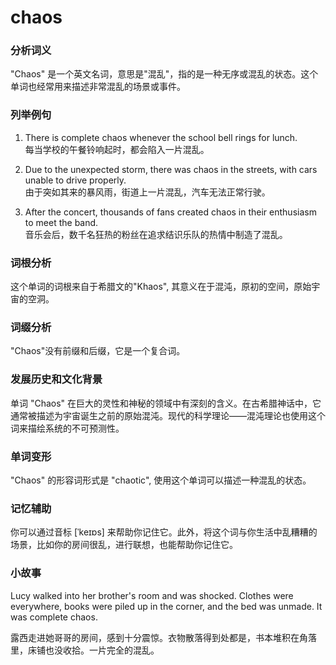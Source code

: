 # chaos

### 分析词义

  

"Chaos" 是一个英文名词，意思是"混乱"，指的是一种无序或混乱的状态。这个单词也经常用来描述非常混乱的场景或事件。

  

### 列举例句

  

1.  There is complete chaos whenever the school bell rings for lunch.  
    每当学校的午餐铃响起时，都会陷入一片混乱。
    
      
    
2.  Due to the unexpected storm, there was chaos in the streets, with cars unable to drive properly.  
    由于突如其来的暴风雨，街道上一片混乱，汽车无法正常行驶。
    
      
    
3.  After the concert, thousands of fans created chaos in their enthusiasm to meet the band.  
    音乐会后，数千名狂热的粉丝在追求结识乐队的热情中制造了混乱。
    
      
    

  

### 词根分析

  

这个单词的词根来自于希腊文的"Khaos", 其意义在于混沌，原初的空间，原始宇宙的空洞。

  

### 词缀分析

  

"Chaos"没有前缀和后缀，它是一个复合词。

  

### 发展历史和文化背景

  

单词 "Chaos" 在巨大的灵性和神秘的领域中有深刻的含义。在古希腊神话中，它通常被描述为宇宙诞生之前的原始混沌。现代的科学理论——混沌理论也使用这个词来描绘系统的不可预测性。

  

### 单词变形

  

"Chaos" 的形容词形式是 "chaotic", 使用这个单词可以描述一种混乱的状态。

  

### 记忆辅助

  

你可以通过音标 \[ˈkeɪɒs\] 来帮助你记住它。此外，将这个词与你生活中乱糟糟的场景，比如你的房间很乱，进行联想，也能帮助你记住它。

  

### 小故事

  

Lucy walked into her brother's room and was shocked. Clothes were everywhere, books were piled up in the corner, and the bed was unmade. It was complete chaos.

  

露西走进她哥哥的房间，感到十分震惊。衣物散落得到处都是，书本堆积在角落里，床铺也没收拾。一片完全的混乱。

